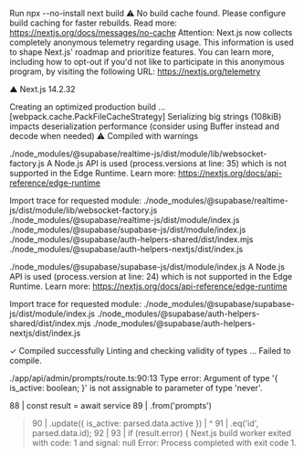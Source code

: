 Run npx --no-install next build
⚠ No build cache found. Please configure build caching for faster rebuilds. Read more: https://nextjs.org/docs/messages/no-cache
Attention: Next.js now collects completely anonymous telemetry regarding usage.
This information is used to shape Next.js' roadmap and prioritize features.
You can learn more, including how to opt-out if you'd not like to participate in this anonymous program, by visiting the following URL:
https://nextjs.org/telemetry

  ▲ Next.js 14.2.32

   Creating an optimized production build ...
<w> [webpack.cache.PackFileCacheStrategy] Serializing big strings (108kiB) impacts deserialization performance (consider using Buffer instead and decode when needed)
 ⚠ Compiled with warnings

./node_modules/@supabase/realtime-js/dist/module/lib/websocket-factory.js
A Node.js API is used (process.versions at line: 35) which is not supported in the Edge Runtime.
Learn more: https://nextjs.org/docs/api-reference/edge-runtime

Import trace for requested module:
./node_modules/@supabase/realtime-js/dist/module/lib/websocket-factory.js
./node_modules/@supabase/realtime-js/dist/module/index.js
./node_modules/@supabase/supabase-js/dist/module/index.js
./node_modules/@supabase/auth-helpers-shared/dist/index.mjs
./node_modules/@supabase/auth-helpers-nextjs/dist/index.js

./node_modules/@supabase/supabase-js/dist/module/index.js
A Node.js API is used (process.version at line: 24) which is not supported in the Edge Runtime.
Learn more: https://nextjs.org/docs/api-reference/edge-runtime

Import trace for requested module:
./node_modules/@supabase/supabase-js/dist/module/index.js
./node_modules/@supabase/auth-helpers-shared/dist/index.mjs
./node_modules/@supabase/auth-helpers-nextjs/dist/index.js

 ✓ Compiled successfully
   Linting and checking validity of types ...
Failed to compile.

./app/api/admin/prompts/route.ts:90:13
Type error: Argument of type '{ is_active: boolean; }' is not assignable to parameter of type 'never'.

  88 |   const result = await service
  89 |     .from('prompts')
> 90 |     .update({ is_active: parsed.data.active })
     |             ^
  91 |     .eq('id', parsed.data.id);
  92 |
  93 |   if (result.error) {
Next.js build worker exited with code: 1 and signal: null
Error: Process completed with exit code 1.